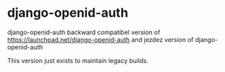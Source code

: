 django-openid-auth
==================

django-openid-auth backward compatibel version of
https://launchpad.net/django-openid-auth
and jezdez version of django-openid-auth

This version just exists to maintain legacy builds.

